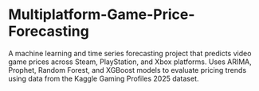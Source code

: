 # Multiplatform-Game-Price-Forecasting
A machine learning and time series forecasting project that predicts video game prices across Steam, PlayStation, and Xbox platforms. Uses ARIMA, Prophet, Random Forest, and XGBoost models to evaluate pricing trends using data from the Kaggle Gaming Profiles 2025 dataset.

